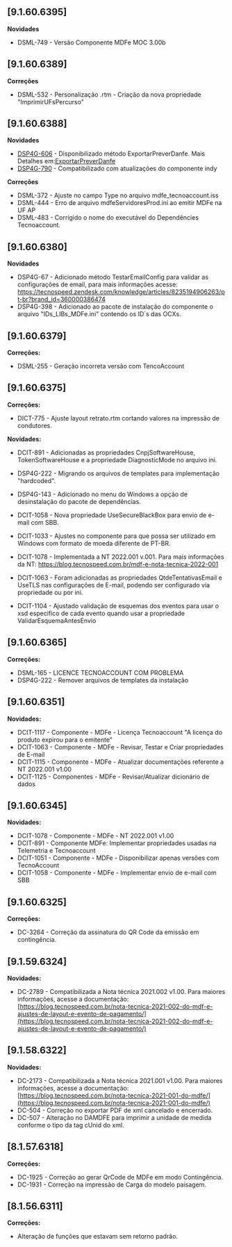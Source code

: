 ﻿## [9.1.60.6395]
**Novidades**
* DSML-749 - Versão Componente MDFe MOC 3.00b

## [9.1.60.6389]
**Correções**
* DSML-532 - Personalização .rtm - Criação da nova propriedade "ImprimirUFsPercurso"

## [9.1.60.6388]
 **Novidades**
* [DSP4G-606](#) - Disponibilizado método ExportarPreverDanfe. Mais Detalhes em:[ExportarPreverDanfe](https://tecnospeed.zendesk.com/knowledge/articles/9980489147799/pt-br?brand_id=360000386474)
* [DSP4G-790](#) - Compatibilizado com atualizações do componente indy

**Correções**

* DSML-372 - Ajuste no campo Type no arquivo mdfe_tecnoaccount.iss
* DSML-444 - Erro de arquivo mdfeServidoresProd.ini ao emitir MDFe na UF AP
* DSML-483 - Corrigido o nome do executável do Dependêncies Tecnoaccount.



## [9.1.60.6380]
**Novidades**
* DSP4G-67  - Adicionado método TestarEmailConfig para validar as configurações de email, para mais informações acesse: https://tecnospeed.zendesk.com/knowledge/articles/8235194906263/pt-br?brand_id=360000386474
* DSP4G-398 - Adicionado ao pacote de instalação do componente o arquivo "IDs_LIBs_MDFe.ini" contendo os ID´s das OCXs.

## [9.1.60.6379]
**Correções:**
* DSML-255 - Geração incorreta versão com TencoAccount

## [9.1.60.6375]
**Correções:**
* DICT-775 - Ajuste layout retrato.rtm cortando valores na impressão de condutores.

**Novidades:**

* DCIT-891 - Adicionadas as propriedades CnpjSoftwareHouse, TokenSoftwareHouse e a propriedade DiagnosticMode no arquivo ini.
* DSP4G-222 - Migrando os arquivos de templates para implementação "hardcoded".
* DSP4G-143 - Adicionado no menu do Windows a opção de desinstalação do pacote de dependências.

* DCIT-1058 - Nova propriedade UseSecureBlackBox para envio de e-mail com SBB.
* DCIT-1033 - Ajustes no componente para que possa ser utilizado em Windows com formato de moeda diferente de PT-BR.
* DCIT-1078 - Implementada a NT 2022.001 v.001. 
   Para mais informações da NT: https://blog.tecnospeed.com.br/mdf-e-nota-tecnica-2022-001
* DCIT-1063 - Foram adicionadas as propriedades QtdeTentativasEmail e UseTLS nas configurações de E-mail, podendo ser configurado via propriedade ou por ini.
* DCIT-1104 - Ajustado validação de esquemas dos eventos para usar o xsd especifico de cada evento quando usar a propriedade ValidarEsquemaAntesEnvio

## [9.1.60.6365]
**Correções:**
* DSML-165 - LICENCE TECNOACCOUNT COM PROBLEMA
* DSP4G-222 - Remover arquivos de templates da instalação



## [9.1.60.6351]

**Novidades:**  
* DCIT-1117 - Componente - MDFe - Licença Tecnoaccount "A licença do produto expirou para o emitente"
* DCIT-1063 - Componente - MDFe - Revisar, Testar e Criar propriedades de E-mail
* DCIT-1115 - Componente - MDFe - Atualizar documentações referente a NT 2022.001 v1.00
* DCIT-1125 - Componentes - MDFe - Revisar/Atualizar dicionário de dados


## [9.1.60.6345]

**Novidades:**  
* DCIT-1078 - Componente - MDFe - NT 2022.001 v1.00
* DCIT-891 - Componente MDFe: Implementar propriedades usadas na Telemetria e Tecnoaccount
* DCIT-1051 - Componente - MDFe - Disponibilizar apenas versões com TecnoAccount
* DCIT-1058 - Componente - MDFe - Implementar envio de e-mail com SBB

## [9.1.60.6325]

**Correções:**
* DC-3264 - Correção da assinatura do QR Code da emissão em contingência.

## [9.1.59.6324]

**Novidades:**
* DC-2789 - Compatibilizada a Nota técnica 2021.002 v1.00. Para maiores informações, acesse a documentação:
[https://blog.tecnospeed.com.br/nota-tecnica-2021-002-do-mdf-e-ajustes-de-layout-e-evento-de-pagamento/](https://blog.tecnospeed.com.br/nota-tecnica-2021-002-do-mdf-e-ajustes-de-layout-e-evento-de-pagamento/)

## [9.1.58.6322]

**Novidades:**
* DC-2173 - Compatibilizada a Nota técnica 2021.001 v1.00. Para maiores informações, acesse a documentação:
            [https://blog.tecnospeed.com.br/nota-tecnica-2021-001-do-mdfe/](https://blog.tecnospeed.com.br/nota-tecnica-2021-001-do-mdfe/)
* DC-504 - Correção no exportar PDF de xml cancelado e encerrado. 
* DC-507 - Alteração no DAMDFE para imprimir a unidade de medida conforme o tipo da tag cUnid do xml.

## [8.1.57.6318]

**Correções:**

- DC-1925 - Correção ao gerar QrCode de MDFe em modo Contingência. 
- DC-1931 - Correção na impressão de Carga do modelo paisagem.

## [8.1.56.6311]

**Correções:**

- Alteração de funções que estavam sem retorno padrão.





